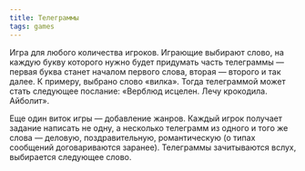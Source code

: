 ```yaml
---
title: Телеграммы
tags: games
---
```


Игра для любого количества игроков. Играющие выбирают слово, на каждую букву которого нужно будет придумать часть телеграммы — первая буква ста­нет началом первого слова, вторая — второго и так далее. К примеру, выбрано слово «вилка». Тогда телеграммой может стать следующее послание: «Верблюд исцелен. Лечу крокодила. Айболит». 

Еще один виток игры — добавление жан­ров. Каждый игрок получает задание написать не одну, а несколько телеграмм из одного и того же слова — деловую, поздравительную, романтическую (о ти­пах сообщений договариваются заранее). Телеграммы зачитываются вслух, выбирается следующее слово.